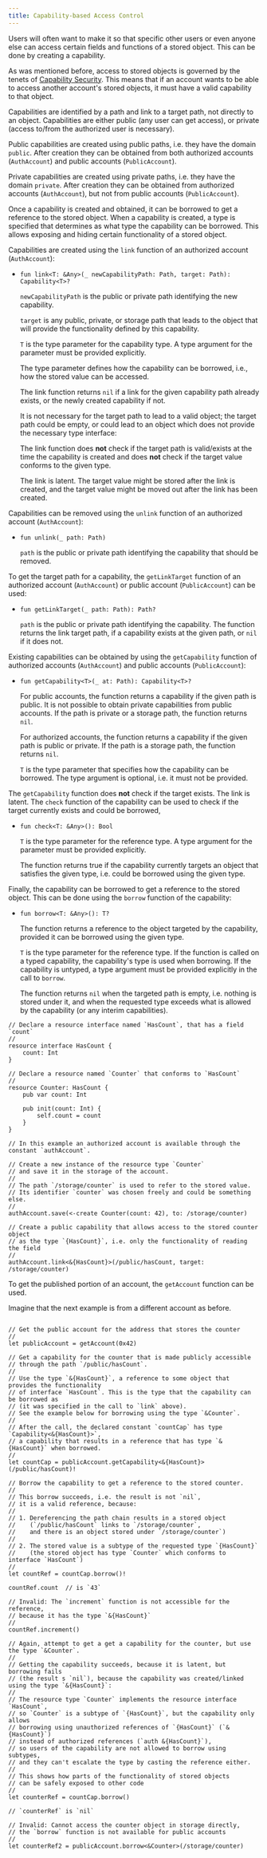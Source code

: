 ```yaml
---
title: Capability-based Access Control
---
```


Users will often want to make it so that specific other users or even anyone else
can access certain fields and functions of a stored object.
This can be done by creating a capability.

As was mentioned before, access to stored objects is governed by the
tenets of [Capability Security](https://en.wikipedia.org/wiki/Capability-based_security).
This means that if an account wants to be able to access another account's
stored objects, it must have a valid capability to that object.

Capabilities are identified by a path and link to a target path, not directly to an object.
Capabilities are either public (any user can get access),
or private (access to/from the authorized user is necessary).

Public capabilities are created using public paths, i.e. they have the domain `public`.
After creation they can be obtained from both authorized accounts (`AuthAccount`)
and public accounts (`PublicAccount`).

Private capabilities are created using private paths, i.e. they have the domain `private`.
After creation they can be obtained from authorized accounts (`AuthAccount`),
but not from public accounts (`PublicAccount`).

Once a capability is created and obtained, it can be borrowed to get a reference
to the stored object.
When a capability is created, a type is specified that determines as what type
the capability can be borrowed.
This allows exposing and hiding certain functionality of a stored object.

Capabilities are created using the `link` function of an authorized account (`AuthAccount`):

-
  ```cadence
  fun link<T: &Any>(_ newCapabilityPath: Path, target: Path): Capability<T>?
  ```

  `newCapabilityPath` is the public or private path identifying the new capability.

  `target` is any public, private, or storage path that leads to the object
  that will provide the functionality defined by this capability.

  `T` is the type parameter for the capability type.
  A type argument for the parameter must be provided explicitly.

  The type parameter defines how the capability can be borrowed,
  i.e., how the stored value can be accessed.

  The link function returns `nil` if a link for the given capability path already exists,
  or the newly created capability if not.

  It is not necessary for the target path to lead to a valid object;
  the target path could be empty, or could lead to an object
  which does not provide the necessary type interface:

  The link function does **not** check if the target path is valid/exists at the time
  the capability is created and does **not** check if the target value conforms to the given type.

  The link is latent.
  The target value might be stored after the link is created,
  and the target value might be moved out after the link has been created.

Capabilities can be removed using the `unlink` function of an authorized account (`AuthAccount`):

-
  ```cadence
  fun unlink(_ path: Path)
  ```

  `path` is the public or private path identifying the capability that should be removed.

To get the target path for a capability, the `getLinkTarget` function
of an authorized account (`AuthAccount`) or public account (`PublicAccount`) can be used:

-
  ```cadence
  fun getLinkTarget(_ path: Path): Path?
  ```

  `path` is the public or private path identifying the capability.
  The function returns the link target path,
  if a capability exists at the given path,
  or `nil` if it does not.

Existing capabilities can be obtained by using the `getCapability` function
of authorized accounts (`AuthAccount`) and public accounts (`PublicAccount`):

-
  ```cadence
  fun getCapability<T>(_ at: Path): Capability<T>?
  ```

  For public accounts, the function returns a capability
  if the given path is public.
  It is not possible to obtain private capabilities from public accounts.
  If the path is private or a storage path, the function returns `nil`.

  For authorized accounts, the function returns a capability
  if the given path is public or private.
  If the path is a storage path, the function returns `nil`.

  `T` is the type parameter that specifies how the capability can be borrowed.
  The type argument is optional, i.e. it must not be provided.

The `getCapability` function does **not** check if the target exists.
The link is latent.
The `check` function of the capability can be used to check if the target currently exists and could be borrowed,

-
  ```cadence
  fun check<T: &Any>(): Bool
  ```

  `T` is the type parameter for the reference type.
  A type argument for the parameter must be provided explicitly.

  The function returns true if the capability currently targets an object
  that satisfies the given type, i.e. could be borrowed using the given type.

Finally, the capability can be borrowed to get a reference to the stored object.
This can be done using the `borrow` function of the capability:

-
  ```cadence
  fun borrow<T: &Any>(): T?
  ```

  The function returns a reference to the object targeted by the capability,
  provided it can be borrowed using the given type.

  `T` is the type parameter for the reference type.
  If the function is called on a typed capability, the capability's type is used when borrowing.
  If the capability is untyped, a type argument must be provided explicitly in the call to `borrow`.

  The function returns `nil` when the targeted path is empty, i.e. nothing is stored under it,
  and when the requested type exceeds what is allowed by the capability (or any interim capabilities).

```cadence
// Declare a resource interface named `HasCount`, that has a field `count`
//
resource interface HasCount {
    count: Int
}

// Declare a resource named `Counter` that conforms to `HasCount`
//
resource Counter: HasCount {
    pub var count: Int

    pub init(count: Int) {
        self.count = count
    }
}

// In this example an authorized account is available through the constant `authAccount`.

// Create a new instance of the resource type `Counter`
// and save it in the storage of the account.
//
// The path `/storage/counter` is used to refer to the stored value.
// Its identifier `counter` was chosen freely and could be something else.
//
authAccount.save(<-create Counter(count: 42), to: /storage/counter)

// Create a public capability that allows access to the stored counter object
// as the type `{HasCount}`, i.e. only the functionality of reading the field
//
authAccount.link<&{HasCount}>(/public/hasCount, target: /storage/counter)
```

To get the published portion of an account, the `getAccount` function can be used.

Imagine that the next example is from a different account as before.

```cadence

// Get the public account for the address that stores the counter
//
let publicAccount = getAccount(0x42)

// Get a capability for the counter that is made publicly accessible
// through the path `/public/hasCount`.
//
// Use the type `&{HasCount}`, a reference to some object that provides the functionality
// of interface `HasCount`. This is the type that the capability can be borrowed as
// (it was specified in the call to `link` above).
// See the example below for borrowing using the type `&Counter`.
//
// After the call, the declared constant `countCap` has type `Capability<&{HasCount}>`,
// a capability that results in a reference that has type `&{HasCount}` when borrowed.
//
let countCap = publicAccount.getCapability<&{HasCount}>(/public/hasCount)!

// Borrow the capability to get a reference to the stored counter.
//
// This borrow succeeds, i.e. the result is not `nil`,
// it is a valid reference, because:
//
// 1. Dereferencing the path chain results in a stored object
//    (`/public/hasCount` links to `/storage/counter`,
//    and there is an object stored under `/storage/counter`)
//
// 2. The stored value is a subtype of the requested type `{HasCount}`
//    (the stored object has type `Counter` which conforms to interface `HasCount`)
//
let countRef = countCap.borrow()!

countRef.count  // is `43`

// Invalid: The `increment` function is not accessible for the reference,
// because it has the type `&{HasCount}`
//
countRef.increment()

// Again, attempt to get a get a capability for the counter, but use the type `&Counter`.
//
// Getting the capability succeeds, because it is latent, but borrowing fails
// (the result s `nil`), because the capability was created/linked using the type `&{HasCount}`:
//
// The resource type `Counter` implements the resource interface `HasCount`,
// so `Counter` is a subtype of `{HasCount}`, but the capability only allows
// borrowing using unauthorized references of `{HasCount}` (`&{HasCount}`)
// instead of authorized references (`auth &{HasCount}`),
// so users of the capability are not allowed to borrow using subtypes,
// and they can't escalate the type by casting the reference either.
//
// This shows how parts of the functionality of stored objects
// can be safely exposed to other code
//
let counterRef = countCap.borrow()

// `counterRef` is `nil`

// Invalid: Cannot access the counter object in storage directly,
// the `borrow` function is not available for public accounts
//
let counterRef2 = publicAccount.borrow<&Counter>(/storage/counter)
```

